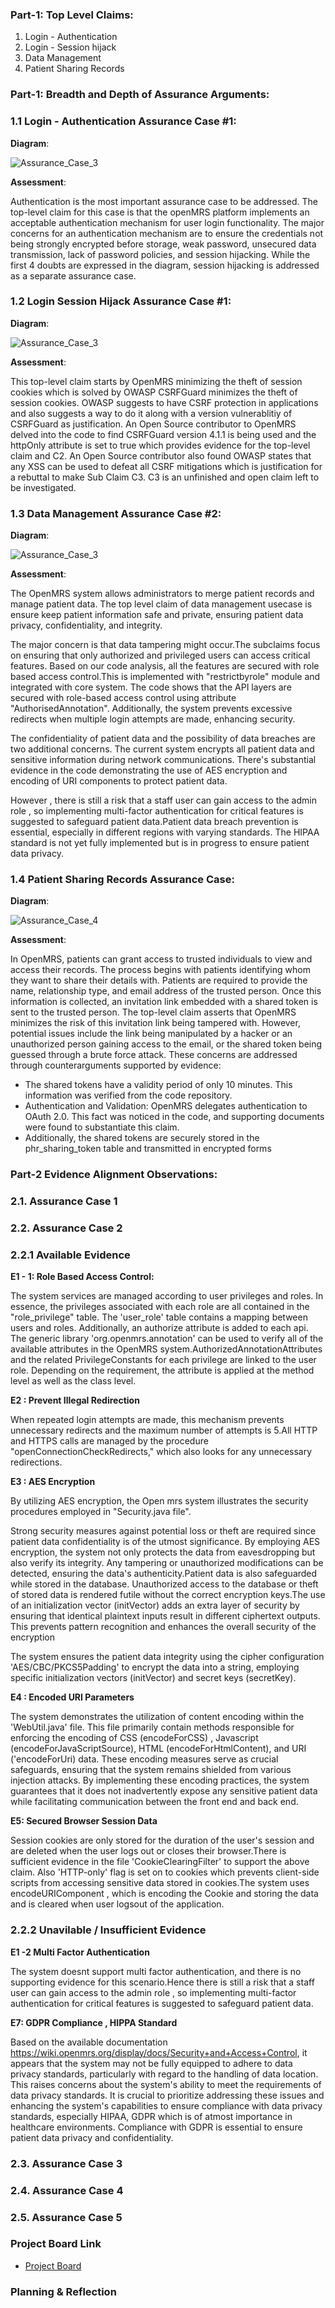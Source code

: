 ### Part-1: Top Level Claims:

1. Login - Authentication
2. Login - Session hijack
3. Data Management
4. Patient Sharing Records

### Part-1: Breadth and Depth of Assurance Arguments:

### 1.1 Login - Authentication Assurance Case #1:

**Diagram**:

![Assurance_Case_3](/AssuranceCases_Diagrams/Authentication_AssuranceCase.png)

**Assessment**:

Authentication is the most important assurance case to be addressed. The top-level claim for this case is that the openMRS platform implements an acceptable authentication mechanism for user login functionality. The major concerns for an authentication mechanism are to ensure the credentials not being strongly encrypted before storage, weak password, unsecured data transmission, lack of password policies, and session hijacking. While the first 4 doubts are expressed in the diagram, session hijacking is addressed as a separate assurance case.

### 1.2 Login Session Hijack Assurance Case #1:

**Diagram**:

![Assurance_Case_3](/AssuranceCases_Diagrams/Claim1.PNG)

**Assessment**:

This top-level claim starts by OpenMRS minimizing the theft of session cookies which is solved by OWASP CSRFGuard minimizes the theft of session cookies. OWASP suggests to have CSRF protection in applications and also suggests a way to do it along with a version vulnerablitiy of CSRFGuard as justification. An Open Source contributor to OpenMRS delved into the code to find CSRFGuard version 4.1.1 is being used and the httpOnly attribute is set to true which provides evidence for the top-level claim and C2. An Open Source contributor also found OWASP states that any XSS can be used to defeat all CSRF mitigations which is justification for a rebuttal to make Sub Claim C3. C3 is an unfinished and open claim left to be investigated.

### 1.3 Data Management Assurance Case #2:

**Diagram**:

![Assurance_Case_3](/AssuranceCases_Diagrams/DataManagement_AssurnaceCase.png)

**Assessment**:

The OpenMRS system allows administrators to merge patient records and manage patient data.
The top level claim of data management usecase is ensure keep patient information safe and private, ensuring patient data privacy, confidentiality, and integrity.

The major concern is that data tampering might occur.The subclaims focus on ensuring that only authorized and privileged users can access critical features. Based on our code analysis, all the features are secured with role based access control.This is implemented with "restrictbyrole" module and integrated with core system. The code shows that the API layers are secured with role-based access control using attribute "AuthorisedAnnotation". Additionally, the system prevents excessive redirects when multiple login attempts are made, enhancing security.

The confidentiality of patient data and the possibility of data breaches are two additional concerns.
The current system encrypts all patient data and sensitive information during network communications. There's substantial evidence in the code demonstrating the use of AES encryption and encoding of URI components to protect patient data.

However , there is still a risk that a staff user can gain access to the admin role , so implementing multi-factor authentication for critical features is suggested to safeguard patient data.Patient data breach prevention is essential, especially in different regions with varying standards. The HIPAA standard is not yet fully implemented but is in progress to ensure patient data privacy.

### 1.4 Patient Sharing Records Assurance Case:

**Diagram**:

![Assurance_Case_4](/AssuranceCases_Diagrams/SharingRecords_AssuranceCase.png)

**Assessment**:

In OpenMRS, patients can grant access to trusted individuals to view and access their records. The process begins with patients identifying whom they want to share their details with. Patients are required to provide the name, relationship type, and email address of the trusted person. Once this information is collected, an invitation link embedded with a shared token is sent to the trusted person. The top-level claim asserts that OpenMRS minimizes the risk of this invitation link being tampered with.
However, potential issues include the link being manipulated by a hacker or an unauthorized person gaining access to the email, or the shared token being guessed through a brute force attack. These concerns are addressed through counterarguments supported by evidence:

- The shared tokens have a validity period of only 10 minutes. This information was verified from the code repository.
- Authentication and Validation: OpenMRS delegates authentication to OAuth 2.0. This fact was noticed in the code, and supporting documents were found to substantiate this claim.
- Additionally, the shared tokens are securely stored in the phr_sharing_token table and transmitted in encrypted forms

### Part-2 Evidence Alignment Observations:

### 2.1. Assurance Case 1

### 2.2. Assurance Case 2

### 2.2.1 Available Evidence

**E1 - 1:  Role Based Access Control:**

The system services are managed according to user privileges and roles. In essence, the privileges associated with each role are all contained in the "role_privilege" table. The 'user_role' table contains a mapping between users and roles.
Additionally, an authorize attribute is added to each api. The generic library 'org.openmrs.annotation' can be used to verify all of the available attributes in the OpenMRS system.AuthorizedAnnotationAttributes and the related PrivilegeConstants for each privilege are linked to the user role.
Depending on the requirement, the attribute is applied at the method level as well as the class level.

**E2 : Prevent Illegal Redirection** 

When repeated login attempts are made, this mechanism prevents unnecessary redirects and the maximum number of attempts is 5.All HTTP and HTTPS calls are managed by the procedure "openConnectionCheckRedirects," which also looks for any unnecessary redirections.

**E3 : AES Encryption**

By utilizing AES encryption, the Open mrs system illustrates the security procedures employed in "Security.java file".

Strong security measures against potential loss or theft are required since patient data confidentiality is of the utmost significance. By employing AES encryption, the system not only protects the data from eavesdropping but also verify its integrity. Any tampering or unauthorized modifications can be detected, ensuring the data's authenticity.Patient data is also safeguarded while stored in the database. Unauthorized access to the database or theft of stored data is rendered futile without the correct encryption keys.The use of an initialization vector (initVector) adds an extra layer of security by ensuring that identical plaintext inputs result in different ciphertext outputs. This prevents pattern recognition and enhances the overall security of the encryption

The system ensures the patient data integrity using the cipher configuration 'AES/CBC/PKCS5Padding' to encrypt the data into a string, employing specific initialization vectors (initVector) and secret keys (secretKey).

**E4 : Encoded URI Parameters**

The system demonstrates the utilization of content encoding within the 'WebUtil.java' file. This file primarily contain methods responsible for enforcing the encoding of CSS (encodeForCSS) , Javascript (encodeForJavaScriptSource),  HTML (encodeForHtmlContent), and URI  ('encodeForUri) data. These encoding measures serve as crucial safeguards, ensuring that the system remains shielded from various injection attacks. By implementing these encoding practices, the system guarantees that it does not inadvertently expose any sensitive patient data while facilitating communication between the front end and back end.

**E5: Secured Browser Session Data**

Session cookies are only stored for the duration of the user's session and are deleted when the user logs out or closes their browser.There is sufficient evidence in the file 'CookieClearingFilter' to support the above claim. Also 'HTTP-only' flag is set on to cookies which prevents client-side scripts from accessing sensitive data stored in cookies.The system uses encodeURIComponent , which is encoding the Cookie and storing the data and is cleared when user logsout of the application.

### 2.2.2 Unavilable / Insufficient Evidence

**E1 -2 Multi Factor Authentication**

The system doesnt support multi factor authentication, and there is no supporting evidence for this scenario.Hence there is still a risk that a staff user can gain access to the admin role , so implementing multi-factor authentication for critical features is suggested to safeguard patient data.

**E7: GDPR Compliance , HIPPA Standard**

Based on the available documentation https://wiki.openmrs.org/display/docs/Security+and+Access+Control, it appears that the system may not be fully equipped to adhere to data privacy standards, particularly with regard to the handling of data location. This raises concerns about the system's ability to meet the requirements of data privacy standards.
It is crucial to prioritize addressing these issues and enhancing the system's capabilities to ensure compliance with data privacy standards, especially HIPAA, GDPR which is of atmost importance in healthcare environments. Compliance with GDPR is essential to ensure patient data privacy and confidentiality.

### 2.3. Assurance Case 3

### 2.4. Assurance Case 4

### 2.5. Assurance Case 5

### Project Board Link
- [Project Board](https://github.com/users/sanne88/projects/1)

### Planning & Reflection
